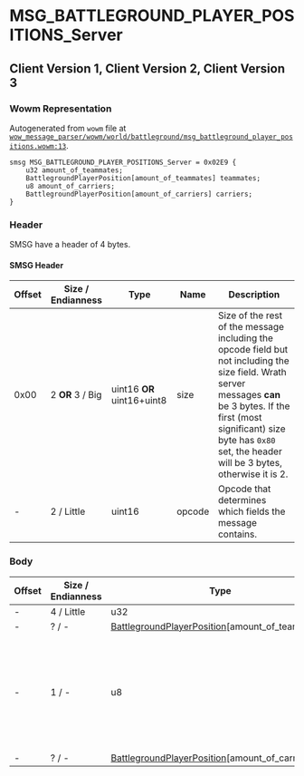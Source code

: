 # MSG_BATTLEGROUND_PLAYER_POSITIONS_Server

## Client Version 1, Client Version 2, Client Version 3

### Wowm Representation

Autogenerated from `wowm` file at [`wow_message_parser/wowm/world/battleground/msg_battleground_player_positions.wowm:13`](https://github.com/gtker/wow_messages/tree/main/wow_message_parser/wowm/world/battleground/msg_battleground_player_positions.wowm#L13).
```rust,ignore
smsg MSG_BATTLEGROUND_PLAYER_POSITIONS_Server = 0x02E9 {
    u32 amount_of_teammates;
    BattlegroundPlayerPosition[amount_of_teammates] teammates;
    u8 amount_of_carriers;
    BattlegroundPlayerPosition[amount_of_carriers] carriers;
}
```
### Header

SMSG have a header of 4 bytes.

#### SMSG Header

| Offset | Size / Endianness | Type   | Name   | Description |
| ------ | ----------------- | ------ | ------ | ----------- |
| 0x00   | 2 **OR** 3 / Big           | uint16 **OR** uint16+uint8 | size | Size of the rest of the message including the opcode field but not including the size field. Wrath server messages **can** be 3 bytes. If the first (most significant) size byte has `0x80` set, the header will be 3 bytes, otherwise it is 2.|
| -      | 2 / Little| uint16 | opcode | Opcode that determines which fields the message contains. |

### Body

| Offset | Size / Endianness | Type | Name | Comment |
| ------ | ----------------- | ---- | ---- | ------- |
| - | 4 / Little | u32 | amount_of_teammates |  |
| - | ? / - | [BattlegroundPlayerPosition](battlegroundplayerposition.md)[amount_of_teammates] | teammates |  |
| - | 1 / - | u8 | amount_of_carriers | vmangos only sends the carrier of the player team. No emu ever sends more than 2. |
| - | ? / - | [BattlegroundPlayerPosition](battlegroundplayerposition.md)[amount_of_carriers] | carriers |  |

